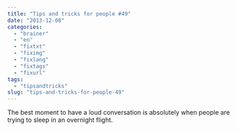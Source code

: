 ```yaml
---
title: "Tips and tricks for people #49"
date: "2013-12-08"
categories: 
  - "brainer"
  - "en"
  - "fixtxt"
  - "fiximg"
  - "fixlang"
  - "fixtags"
  - "fixurl"
tags: 
  - "tipsandtricks"
slug: "tips-and-tricks-for-people-49"
---
```


The best moment to have a loud conversation is absolutely when people are trying to sleep in an overnight flight.
